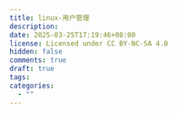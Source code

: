 ```yaml
---
title: linux-用户管理
description: 
date: 2025-03-25T17:19:46+08:00
license: Licensed under CC BY-NC-SA 4.0
hidden: false
comments: true
draft: true
tags: 
categories:
  - ""
---
```


